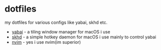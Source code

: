 # dotfiles
my dotfiles for various configs like yabai, skhd etc.

- [yabai](https://github.com/koekeishiya/yabai) - a tiling window manager for macOS i use
- [skhd](https://github.com/koekeishiya/skhd) -  a simple hotkey daemon for macOS i use mainly to control yabai
- [nvim](https://neovim.io/) - yes i use nvim(im superior)
